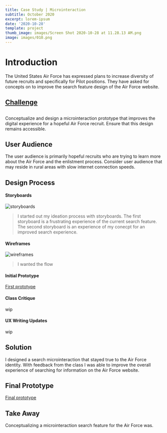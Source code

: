 ```yaml
---
title: Case Study | Microinteraction
subtitle: October 2020
excerpt: lorem-ipsum
date: '2020-10-28'
template: project
thumb_image: images/Screen Shot 2020-10-28 at 11.28.13 AM.png
image: images/010.png
---
```

# Introduction

The United States Air Force has expressed plans to increase diversity of future recruits and specifically for Pilot positions. They have asked for concepts on to improve the search feature design of the Air Force website.

## [Challenge](<!\[Alt Text]\(https://media.giphy.com/media/vFKqnCdLPNOKc/giphy.gif)&#xA;&#xA;>)

##

[](<\<iframe style="border: 1px solid rgba(0, 0, 0, 0.1);" width="800" height="450" src="https://www.figma.com/embed?embed_host=share\&url=https%3A%2F%2Fwww.figma.com%2Fproto%2FEvskoVzwT7TYME3rsrFHru%2FAir-Force-Case-Study%3Fnode-id%3D108%253A16%26viewport%3D1336%252C520%252C0.05775180459022522%26scaling%3Dcontain" allowfullscreen\>\</iframe\>>)

Conceptualize and design a microinteraction prototype that improves the digital experience for a hopeful Air Force recruit. Ensure that this design remains accessible.

[](<!\[Alt Text]\(https://media.giphy.com/media/vFKqnCdLPNOKc/giphy.gif)&#xA;&#xA;>)

## User Audience

The user audience is primarily hopeful recruits who are trying to learn more about the Air Force and the enlistment process. Consider user audience that may reside in rural areas with slow internet connection speeds.

## Design Process

#### Storyboards

![storyboards](/images/storyboards-ideation.png)

> I started out my ideation process with storyboards. The first storyboard is a frustrating experience of the current search feature. The second storyboard is an experience of my conecpt for an improved search experience.

#### Wireframes

![wireframes](/images/wireframes.png)

> I wanted the flow

#### Initial Prototype

[First prototype](https://framer.com/share/PROJECT-3-miXD--98mipLE6q6XkAGCc1Tlj)

#### Class Critique

wip

#### UX Writing Updates

wip

## Solution

I designed a search microinteraction that stayed true to the Air Force identity. With feedback from the class I was able to improve the overall experience of searching for information on the Air Force website.

## Final Prototype

[Final prototype](https://framer.com/share/PROJECT-4-UX-Writing--ybyOplsPeSFHuk5y0xic#ZzNH6Gum0)

## Take Away

Conceptualizing a microinteraction search feature for the Air Force was.
